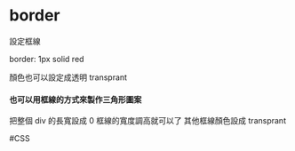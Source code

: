 # border
設定框線

border: 1px solid red 

顏色也可以設定成透明 transprant


#### 也可以用框線的方式來製作三角形圖案
把整個 div 的長寬設成 0
框線的寬度調高就可以了
其他框線顏色設成 transprant

#CSS 
